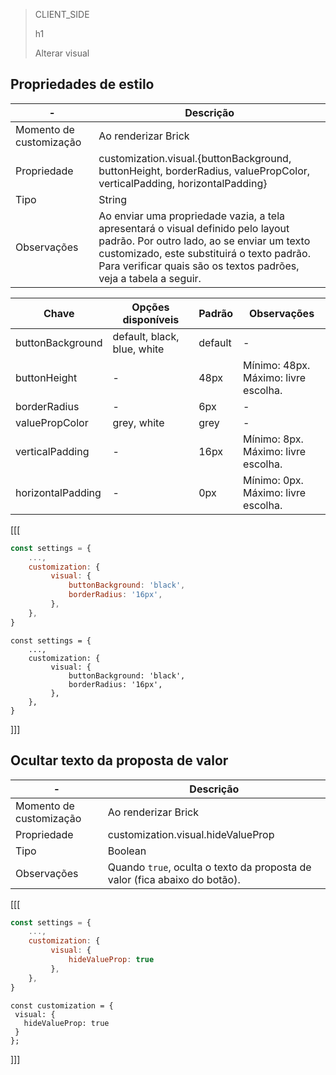> CLIENT_SIDE
>
> h1
>
> Alterar visual

## Propriedades de estilo

| - | Descrição |
|--- |--- |
| Momento de customização | Ao renderizar Brick |
| Propriedade | customization.visual.{buttonBackground, buttonHeight, borderRadius, valuePropColor, verticalPadding, horizontalPadding} |
| Tipo | String |
| Observações | Ao enviar uma propriedade vazia, a tela apresentará o visual definido pelo layout padrão. Por outro lado, ao se enviar um texto customizado, este substituirá o texto padrão. Para verificar quais são os textos padrões, veja a tabela a seguir.|

| Chave | Opções disponíveis | Padrão | Observações |
|--- |--- | --- | --- |
| buttonBackground | default, black, blue, white | default | - |
| buttonHeight | - | 48px | Mínimo: 48px. <br> Máximo: livre escolha. |
| borderRadius | - | 6px | - |
| valuePropColor | grey, white | grey | - |
| verticalPadding | - | 16px | Mínimo: 8px. <br> Máximo: livre escolha. |
| horizontalPadding | - | 0px | Mínimo: 0px. <br> Máximo: livre escolha. |

[[[
```javascript
const settings = {
    ...,
    customization: {
         visual: {
             buttonBackground: 'black',
             borderRadius: '16px',
         },
    },
}
```
```react-jsx
const settings = {
    ...,
    customization: {
         visual: {
             buttonBackground: 'black',
             borderRadius: '16px',
         },
    },
}
```
]]]

## Ocultar texto da proposta de valor

| - | Descrição |
|--- |--- |
| Momento de customização | Ao renderizar Brick |
| Propriedade | customization.visual.hideValueProp |
| Tipo | Boolean |
| Observações | Quando `true`, oculta o texto da proposta de valor (fica abaixo do botão).|

[[[
```javascript
const settings = {
    ...,
    customization: {
         visual: {
             hideValueProp: true
         },
    },
}
```
```react-jsx
const customization = {
 visual: {
   hideValueProp: true
 }
};
```
]]]